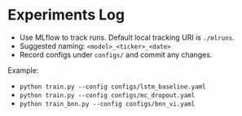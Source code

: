 # Experiments Log

- Use MLflow to track runs. Default local tracking URI is `./mlruns`.
- Suggested naming: `<model>_<ticker>_<date>`
- Record configs under `configs/` and commit any changes.

Example:
- `python train.py --config configs/lstm_baseline.yaml`
- `python train.py --config configs/mc_dropout.yaml`
- `python train_bnn.py --config configs/bnn_vi.yaml`

